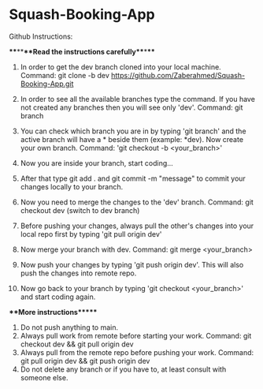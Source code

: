 # Squash-Booking-App

Github Instructions:

**\*\***\*\***\*\***Read the instructions carefully**\*\***\***\*\***

1. In order to get the dev branch cloned into your local machine. Command: git clone -b dev https://github.com/Zaberahmed/Squash-Booking-App.git

2. In order to see all the available branches type the command. If you have not created any branches then you will see only 'dev'. Command: git branch

3. You can check which branch you are in by typing 'git branch' and the active branch will have a * beside them (example: *dev). Now create your own branch. Command: 'git checkout -b <your_branch>'

4. Now you are inside your branch, start coding...

5. After that type git add . and git commit -m "message" to commit your changes locally to your branch.

6. Now you need to merge the changes to the 'dev' branch. Command: git checkout dev (switch to dev branch)

7. Before pushing your changes, always pull the other's changes into your local repo first by typing 'git pull origin dev'

8. Now merge your branch with dev. Command: git merge <your_branch>

9. Now push your changes by typing 'git push origin dev'. This will also push the changes into remote repo.

10. Now go back to your branch by typing 'git checkout <your_branch>' and start coding again.

**\*\***More instructions\***\*\*\*\***

1. Do not push anything to main.
2. Always pull work from remote before starting your work. Command: git checkout dev && git pull origin dev
3. Always pull from the remote repo before pushing your work. Command: git pull origin dev && git push origin dev
4. Do not delete any branch or if you have to, at least consult with someone else.
